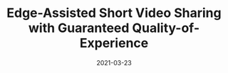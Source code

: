 ---
title: "Edge-Assisted Short Video Sharing with Guaranteed Quality-of-Experience"
authors:
- Fahao Chen
- Peng Li
- Deze Zeng
- Song Guo

date: "2021-03-23"
doi: "10.1109/TCC.2021.3067834"

# Publication type.
# 1 = Conference paper; 2 = Journal article;
# 3 = Preprint Paper; 4 = Report; 5 = Book; 6 = Book section;
# 7 = Thesis; 8 = Patent
publication_types: ["2"]

# Publication name and optional abbreviated publication name.
publication: "*IEEE Transactions on Cloud Computing*"
publication_short: "TCC(JCR-Q1)"

url_pdf: https://ieeexplore.ieee.org/abstract/document/9384218
# url_code: ''
# url_dataset: ''
# url_poster: ''
# url_project: ''
# url_slides: ''
# url_video: ''

---